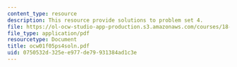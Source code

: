 ```yaml
---
content_type: resource
description: This resource provide solutions to problem set 4.
file: https://ol-ocw-studio-app-production.s3.amazonaws.com/courses/18-01-single-variable-calculus-fall-2005/0750532d325ee977de79931384ad1c3e_ocw01f05ps4soln.pdf
file_type: application/pdf
resourcetype: Document
title: ocw01f05ps4soln.pdf
uid: 0750532d-325e-e977-de79-931384ad1c3e
---
```

